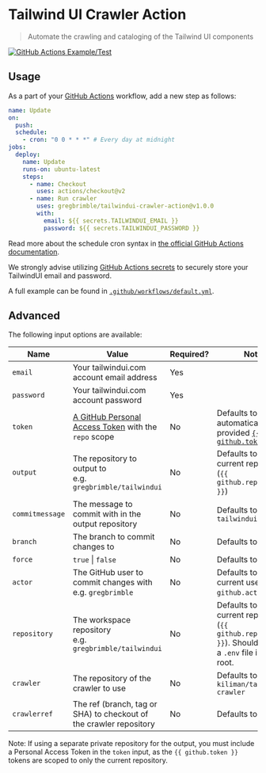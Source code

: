 # Tailwind UI Crawler Action

> Automate the crawling and cataloging of the Tailwind UI components

[![GitHub Actions Example/Test](https://github.com/GregBrimble/tailwindui-crawler-action/workflows/Example/Test/badge.svg)](https://github.com/GregBrimble/tailwindui-crawler-action/actions?query=workflow%3AExample%2FTest)

## Usage

As a part of your [GitHub Actions](https://github.com/features/actions) workflow, add a new step as follows:

```yml
name: Update
on:
  push:
  schedule:
    - cron: "0 0 * * *" # Every day at midnight
jobs:
  deploy:
    name: Update
    runs-on: ubuntu-latest
    steps:
      - name: Checkout
        uses: actions/checkout@v2
      - name: Run crawler
        uses: gregbrimble/tailwindui-crawler-action@v1.0.0
        with:
          email: ${{ secrets.TAILWINDUI_EMAIL }}
          password: ${{ secrets.TAILWINDUI_PASSWORD }}
```

Read more about the schedule cron syntax in [the official GitHub Actions documentation](https://help.github.com/en/actions/reference/events-that-trigger-workflows#scheduled-events-schedule).

We strongly advise utilizing [GitHub Actions secrets](https://help.github.com/en/actions/automating-your-workflow-with-github-actions/creating-and-using-encrypted-secrets) to securely store your TailwindUI email and password.

A full example can be found in [`.github/workflows/default.yml`](https://github.com/GregBrimble/tailwindui-crawler-action/blob/master/.github/workflows/default.yml).

## Advanced

The following input options are available:

| Name            | Value                                                                                                                                                                    | Required? | Notes                                                                                                                                                                     |
| --------------- | ------------------------------------------------------------------------------------------------------------------------------------------------------------------------ | --------- | ------------------------------------------------------------------------------------------------------------------------------------------------------------------------- |
| `email`         | Your tailwindui.com account email address                                                                                                                                | Yes       |                                                                                                                                                                           |
| `password`      | Your tailwindui.com account password                                                                                                                                     | Yes       |                                                                                                                                                                           |
| `token`         | [A GitHub Personal Access Token](https://help.github.com/en/github/authenticating-to-github/creating-a-personal-access-token-for-the-command-line) with the `repo` scope | No        | Defaults to the automatically provided [`{{ github.token }}`](https://help.github.com/en/actions/configuring-and-managing-workflows/authenticating-with-the-github_token) |
| `output`        | The repository to output to <br /> e.g. `gregbrimble/tailwindui`                                                                                                         | No        | Defaults to the current repository (`{{ github.repository }}`)                                                                                                            |
| `commitmessage` | The message to commit with in the output repository                                                                                                                      | No        | Defaults to `Update tailwindui.com`                                                                                                                                       |
| `branch`        | The branch to commit changes to                                                                                                                                          | No        | Defaults to `master`                                                                                                                                                      |
| `force`         | `true` \| `false`                                                                                                                                                        | No        | Defaults to `false`                                                                                                                                                       |
| `actor`         | The GitHub user to commit changes with <br />e.g. `gregbrimble`                                                                                                          | No        | Defaults to the current user (`{{ github.actor }}`)                                                                                                                       |
| `repository`    | The workspace repository <br />e.g. `gregbrimble/tailwindui`                                                                                                             | No        | Defaults to the current repository (`{{ github.repository }}`). Should contain a `.env` file in the root.                                                                 |
| `crawler`       | The repository of the crawler to use                                                                                                                                     | No        | Defaults to `kiliman/tailwindui-crawler`                                                                                                                                  |
| `crawlerref`    | The ref (branch, tag or SHA) to checkout of the crawler repository                                                                                                       | No        | Defaults to `master`                                                                                                                                                      |

Note: If using a separate private repository for the output, you must include a Personal Access Token in the `token` input, as the `{{ github.token }}` tokens are scoped to only the current repository.
